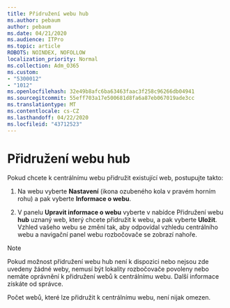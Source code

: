 ```yaml
---
title: Přidružení webu hub
ms.author: pebaum
author: pebaum
ms.date: 04/21/2020
ms.audience: ITPro
ms.topic: article
ROBOTS: NOINDEX, NOFOLLOW
localization_priority: Normal
ms.collection: Adm_O365
ms.custom:
- "5300012"
- "1012"
ms.openlocfilehash: 32e49b8afc6ba63463faac3f258c96266db04941
ms.sourcegitcommit: 55eff703a17e500681d8fa6a87eb067019ade3cc
ms.translationtype: MT
ms.contentlocale: cs-CZ
ms.lasthandoff: 04/22/2020
ms.locfileid: "43712523"
---
```

# <a name="associate-a-hub-site"></a>Přidružení webu hub

Pokud chcete k centrálnímu webu přidružit existující web, postupujte takto:
  
1. Na webu vyberte **Nastavení** (ikona ozubeného kola v pravém horním rohu) a pak vyberte **Informace o webu**.

2. V panelu **Upravit informace o webu** vyberte v nabídce Přidružení webu **hub** uznaný web, který chcete přidružit k webu, a pak vyberte **Uložit**. Vzhled vašeho webu se změní tak, aby odpovídal vzhledu centrálního webu a navigační panel webu rozbočovače se zobrazí nahoře.

 > [!Note]
>Pokud možnost přidružení webu hub není k dispozici nebo nejsou zde uvedeny žádné weby, nemusí být lokality rozbočovače povoleny nebo nemáte oprávnění k přidružení webů k centrálnímu webu. Další informace získáte od správce.
>
>Počet webů, které lze přidružit k centrálnímu webu, není nijak omezen.
  